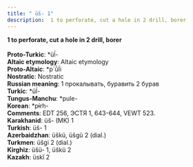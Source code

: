 ```yaml
---
title: " üš- 1"
description:  1 to perforate, cut a hole in 2 drill, borer
---
```

<strong> 1 to perforate, cut a hole in 2 drill, borer</strong><br><br>
<strong>Proto-Turkic</strong>:  *üĺ-<br>
<strong>Altaic etymology</strong>:  Altaic etymology<br>
<strong> Proto-Altaic</strong>:  *p`ŭ̀ĺi<br>
<strong>Nostratic</strong>:  Nostratic<br>
<strong>Russian meaning</strong>:  1 прокалывать, буравить 2 бурав<br>
<strong>Turkic</strong>:  *üĺ-<br>
<strong>Tungus-Manchu</strong>:  *pule-<br>
<strong>Korean</strong>:  *pɨ́rh-<br>
<strong>Comments</strong>:  EDT 256, ЭСТЯ 1, 643-644, VEWT 523.<br>
<strong>Karakhanid</strong>:  üš- (MK) 1<br>
<strong>Turkish</strong>:  üš- 1<br>
<strong>Azerbaidzhan</strong>:  üškü, üšgü 2 (dial.)<br>
<strong>Turkmen</strong>:  üšgi 2 (dial.)<br>
<strong>Kirghiz</strong>:  üšü- 1, üškü 2<br>
<strong>Kazakh</strong>:  üskĭ 2<br>


